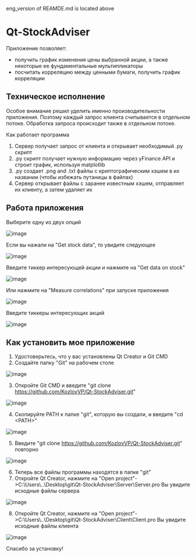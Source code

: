 eng_version of REAMDE.md is located above

# Qt-StockAdviser

Приложение позволяет:
* получить график изменения цены выбранной акции, а также некоторые ее фундаментальные мультипликаторы
* посчитать корреляцию между ценными бумаги, получить график корреляции

## Техническое исполнение
Особое внимание решил уделить именно производительности приложения.
Поэтому каждый запрос клиента считывается в отдельном потоке. Обработка запроса происходит также в отдельном потоке.

Как работает программа
1) Сервер получает запрос от клиента и открывает необходимый .py скрипт
2) .py скрипт получает нужную информацию через yFinance API и строит график, используя matplotlib
3) .py создает .png and .txt файлы с криптографическим хэшем в их названии (чтобы избежать путаницы в файлах)
4) Сервер открывает файлы с заранее известным хэшем, отправляет их клиенту, а затем удаляет их

## Работа приложения
Выберите одну из двух опций

![image](https://github.com/KozlovVP/Qt-StockAdviser/assets/114473389/b718c0f2-0be7-4280-904c-12f3ce6bdaa8)

Если вы нажали на "Get stock data", то увидите следующее

![image](https://github.com/KozlovVP/Qt-StockAdviser/assets/114473389/47f25d99-b9d1-461f-8abe-6953cc5aa66b)

Введите тиккер интересующей акции и нажмите на "Get data on stock"

![image](https://github.com/KozlovVP/Qt-StockAdviser/assets/114473389/6053a446-326d-47fc-b80c-58619fc53104)

Или нажмите на "Measure correlations" при запуске приложения

![image](https://github.com/KozlovVP/Qt-StockAdviser/assets/114473389/585a1221-b952-4920-9aa4-1c45c1f029c7)

Введите тиккеры интересующих акций

![image](https://github.com/KozlovVP/Qt-StockAdviser/assets/114473389/eb147c87-d62f-42ed-afaa-3543d9523873)


## Как установить мое приложение
1) Удостоверьтесь, что у вас установлены Qt Creator и Git CMD 
2) Создайте папку "Git" на рабочем столе

![image](https://github.com/KozlovVP/Qt-StockAdviser/assets/114473389/87a3f3a7-1cfc-4928-8dee-1938dad171d9)

3) Откройте Git CMD и введите "git clone https://github.com/KozlovVP/Qt-StockAdviser.git"

![image](https://github.com/KozlovVP/Qt-StockAdviser/assets/114473389/5779ae5e-09a5-4528-a563-d57f0055265b)

4) Скопируйте PATH к папке "git", которую вы создали, и введите "cd \<PATH\>"

![image](https://github.com/KozlovVP/Qt-StockAdviser/assets/114473389/a755c90b-c6a3-4f1a-bbfe-a447d1aa7696)

5) Введите "git clone https://github.com/KozlovVP/Qt-StockAdviser.git" повторно

![image](https://github.com/KozlovVP/Qt-StockAdviser/assets/114473389/fc6700a4-0597-4dc5-b1fd-b7b8409c1289)

6) Теперь все файлы программы находятся в папке "git"
7) Откройте Qt Creator, нажмите на "Open project"->C:\Users\\..\Desktop\git\Qt-StockAdviser\Server\Server.pro Вы увидите исходные файлы сервера

![image](https://github.com/KozlovVP/Qt-StockAdviser/assets/114473389/1c06e383-0ee3-4094-8e61-67f8f526e1c5)

8) Откройте Qt Creator, нажмите на "Open project"->C:\Users\\..\Desktop\git\Qt-StockAdviser\Client\Client.pro Вы увидите исходные файлы клиента

![image](https://github.com/KozlovVP/Qt-StockAdviser/assets/114473389/794364a2-1a19-4a4f-9cf1-b892253f9b7f)

Спасибо за установку!
